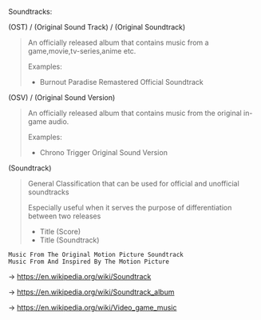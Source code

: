 Soundtracks:

(OST) / (Original Sound Track) / (Original Soundtrack)

> An officially released album that contains music from a game,movie,tv-series,anime etc.
>
> Examples:
>
> - Burnout Paradise Remastered Official Soundtrack

(OSV) / (Original Sound Version)

> An officially released album that contains music from the original in-game audio.
>
> Examples: 
>
> - Chrono Trigger Original Sound Version

(Soundtrack)

> General Classification that can be used for official and unofficial soundtracks
>
> Especially useful when it serves the purpose of differentiation between two releases
>
> - Title (Score)
> - Title (Soundtrack)



```
Music From The Original Motion Picture Soundtrack
Music From And Inspired By The Motion Picture
```



→ https://en.wikipedia.org/wiki/Soundtrack

→ https://en.wikipedia.org/wiki/Soundtrack_album

→ https://en.wikipedia.org/wiki/Video_game_music

